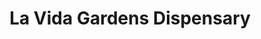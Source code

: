 ---
title: "La Vida Gardens Dispensary"
url: /belleville/la-vida-gardens-dispensary/
shop: cannabis
---